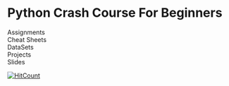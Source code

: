 # Python Crash Course For Beginners

Assignments <br>
Cheat Sheets <br>
DataSets <br>
Projects <br>
Slides <br>

[![HitCount](http://hits.dwyl.com/natnew/natnew/Python-Crash-Course-For-Beginners.md.svg)](http://hits.dwyl.com/natnew/natnew/Python-Crash-Course-For-Beginners.md)
